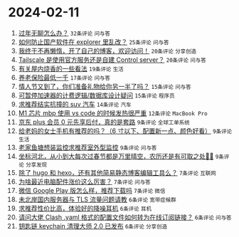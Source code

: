 # 2024-02-11

1. [过年无聊怎么办？](https://www.v2ex.com/t/1015308) `32条评论` `问与答`
1. [如何防止国产软件在 explorer 里乱改？](https://www.v2ex.com/t/1015320) `25条评论` `问与答`
1. [我终于不再懒惰，开了自己的博客，欢迎访问！](https://www.v2ex.com/t/1015298) `20条评论` `分享创造`
1. [Tailscale 是使用官方服务还是自建 Control server？](https://www.v2ex.com/t/1015317) `20条评论` `问与答`
1. [有关屋内烧香的一些看法](https://www.v2ex.com/t/1015319) `19条评论` `生活`
1. [养老保险最低一千](https://www.v2ex.com/t/1015333) `17条评论` `问与答`
1. [情人节又到了，你们准备礼物给你另一半了吗？](https://www.v2ex.com/t/1015309) `15条评论` `问与答`
1. [可暂停加速器的计费逻辑/数据库设计疑问](https://www.v2ex.com/t/1015307) `15条评论` `程序员`
1. [求推荐结实抗撞的 suv 汽车](https://www.v2ex.com/t/1015318) `14条评论` `汽车`
1. [M1 芯片 mbp 使用 vs code 的时候发热很严重](https://www.v2ex.com/t/1015314) `12条评论` `MacBook Pro`
1. [京东 plus 会员 0 元先享后付，真的是套路](https://www.v2ex.com/t/1015341) `9条评论` `全球工单系统`
1. [给老妈的女士手机有推荐的吗？（6 寸以下、配置新一点、颜色好看）](https://www.v2ex.com/t/1015324) `9条评论` `生活`
1. [老家鱼塘想装监控求推荐室外型监控](https://www.v2ex.com/t/1015323) `9条评论` `问与答`
1. [坐标河北，从小到大每次过春节都是万里晴空，农历还是有可取之处👍🏻](https://www.v2ex.com/t/1015322) `9条评论` `分享发现`
1. [除了 hugo 和 hexo，还有其他简易静态博客编辑工具么？](https://www.v2ex.com/t/1015337) `7条评论` `互联网`
1. [为啥最近电脑配件涨价这么厉害？](https://www.v2ex.com/t/1015331) `7条评论` `问与答`
1. [微信 Google Play 版怎么样，推荐下载吗](https://www.v2ex.com/t/1015330) `7条评论` `微信`
1. [未北岸国内服务器与 TLS 流量问题请教](https://www.v2ex.com/t/1015342) `6条评论` `宽带症候群`
1. [求推荐性价比高，体验好的降噪耳机](https://www.v2ex.com/t/1015338) `6条评论` `耳机`
1. [请问大佬 Clash .yaml 格式的配置文件如何转为在线订阅链接？](https://www.v2ex.com/t/1015306) `6条评论` `问与答`
1. [钥匙链 keychain 清理大师 2.0 已发布](https://www.v2ex.com/t/1015303) `6条评论` `分享创造`
